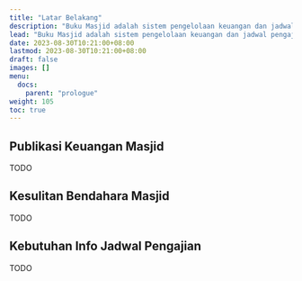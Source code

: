 ```yaml
---
title: "Latar Belakang"
description: "Buku Masjid adalah sistem pengelolaan keuangan dan jadwal pengajian masjid berbasis web."
lead: "Buku Masjid adalah sistem pengelolaan keuangan dan jadwal pengajian masjid berbasis web."
date: 2023-08-30T10:21:00+08:00
lastmod: 2023-08-30T10:21:00+08:00
draft: false
images: []
menu:
  docs:
    parent: "prologue"
weight: 105
toc: true
---
```


## Publikasi Keuangan Masjid

TODO

## Kesulitan Bendahara Masjid

TODO

## Kebutuhan Info Jadwal Pengajian

TODO
